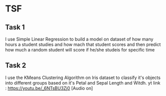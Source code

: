 # TSF
## Task 1
I use Simple Linear Regression to build a model on dataset of how many hours a student studies and how mach that student scores and then predict how much a random student will score if he/she studeis for specific time

## Task 2
I use the KMeans Clustering Algorithm on Iris dataset to classify it's objects into different groups based on it's Petal and Sepal Length and Witdh. 
yt link : https://youtu.be/_6NTsBU3Zj0 [Audio on]
